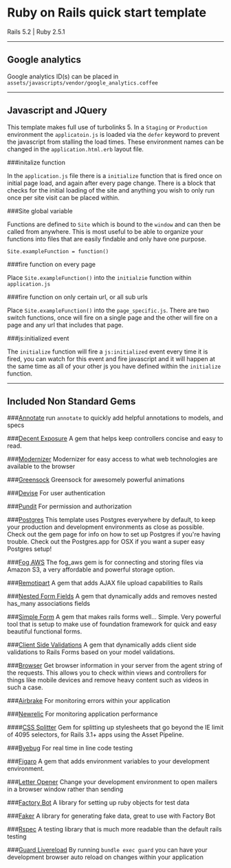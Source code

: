# Ruby on Rails quick start template

Rails 5.2 | Ruby 2.5.1

------------


## Google analytics

Google analytics ID(s) can be placed in `assets/javascripts/vendor/google_analytics.coffee`

------------


## Javascript and JQuery

This template makes full use of turbolinks 5. In a `Staging` or `Production` environment the `applicatoin.js` is loaded via the `defer` keyword to prevent the javascript from stalling the load times. These environment names can be changed in the `application.html.erb` layout file.

###initalize function

In the `application.js` file there is a `initialize` function that is fired once on initial page load, and again after every page change. There is a block that checks for the initial loading of the site and anything you wish to only run once per site visit can be placed within.

###Site global variable

Functions are defined to `Site` which is bound to the `window` and can then be called from anywhere. This is most useful to be able to organize your functions into files that are easily findable and only have one purpose.

`Site.exampleFunction = function()`

###fire function on every page

Place `Site.exampleFunction()` into the `initialzie` function within `application.js`

###fire function on only certain url, or all sub urls

Place `Site.exampleFunction()` into the `page_specific.js`. There are two switch functions, once will fire on a single page and the other will fire on a page and any url that includes that page.

###js:initialized event

The `initialize` function will fire a `js:initialized` event every time it is fired, you can watch for this event and fire javascript and it will happen at the same time as all of your other js you have defined within the `initialize` function.

------------

## Included Non Standard Gems

###[Annotate](https://github.com/ctran/annotate_models "Annotate")
run `annotate` to quickly add helpful annotations to models, and specs

###[Decent Exposure](https://github.com/hashrocket/decent_exposure "Decent Exposure")
A gem that helps keep controllers concise and easy to read.

###[Modernizer](https://github.com/russfrisch/modernizr-rails "Modernizer")
Modernizer for easy access to what web technologies are available to the browser

###[Greensock](https://github.com/robertpataki/greensock-rails "Greensock")
Greensock for awesomely powerful animations

###[Devise](https://github.com/plataformatec/devise "Devise")
For user authentication

###[Pundit](https://github.com/varvet/pundit "Pundit")
For permission and authorization

###[Postgres](https://github.com/ged/ruby-pg "Postgres")
This template uses Postgres everywhere by default, to keep your production and development environments as close as possible. Check out the gem page for info on how to set up Postgres if you're having trouble. Check out the Postgres.app for OSX if you want a super easy Postgres setup!

###[Fog AWS](https://github.com/fog/fog-aws "Fog AWS")
The fog_aws gem is for connecting and storing files via Amazon S3, a very affordable and powerful storage option.

###[Remotipart](https://github.com/JangoSteve/remotipart "Remotipart")
A gem that adds AJAX file upload capabilities to Rails

###[Nested Form Fields](https://github.com/ncri/nested_form_fields "Nested Form Fields")
A gem that dynamically adds and removes nested has_many associations fields

###[Simple Form](https://github.com/plataformatec/simple_form "Simple Form")
A gem that makes rails forms well... Simple. Very powerful tool that is setup to make use of foundation framework for quick and easy beautiful functional forms.

###[Client Side Validations](https://github.com/DavyJonesLocker/client_side_validations "Client Side Validations")
A gem that dynamically adds client side validations to Rails Forms based on your model validations.

###[Browser](https://github.com/fnando/browser "Browser")
Get browser information in your server from the agent string of the requests. This allows you to check within views and controllers for things like mobile devices and remove heavy content such as videos in such a case.

###[Airbrake](https://github.com/airbrake/airbrake "Airbrake")
For monitoring errors within your application

###[Newrelic](https://github.com/newrelic/rpm "Newrelic")
For monitoring application performance

####[CSS Splitter](https://github.com/zweilove/css_splitterhttp:// "CSS Splitter")
Gem for splitting up stylesheets that go beyond the IE limit of 4095 selectors, for Rails 3.1+ apps using the Asset Pipeline.

###[Byebug](https://github.com/deivid-rodriguez/byebug "Byebug")
For real time in line code testing

###[Figaro](https://github.com/laserlemon/figaro "Figaro")
A gem that adds environment variables to your development environment.

###[Letter Opener](https://github.com/ryanb/letter_opener "Letter Opener")
Change your development environment to open mailers in a browser window rather than sending

###[Factory Bot](https://github.com/thoughtbot/factory_bot "Factory Bot")
A library for setting up ruby objects for test data

###[Faker](https://github.com/stympy/faker "Faker")
A library for generating fake data, great to use with Factory Bot

###[Rspec](https://github.com/rspec/rspec-rails "Rspec")
A testing library that is much more readable than the default rails testing

###[Guard Livereload](https://github.com/guard/guard-livereload "Guard Livereload")
By running `bundle exec guard` you can have your development browser auto reload on changes within your application
